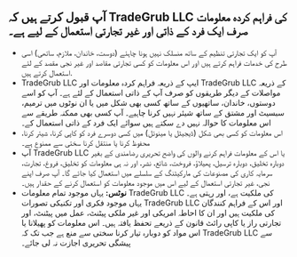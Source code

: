 ## آپ قبول کرتے ہیں کہ TradeGrub LLC کی فراہم کردہ معلومات صرف ایک فرد کے ذاتی اور غیر تجارتی استعمال کے لیے ہے۔

- آپ کو ایک تجارتی تنظیم کے ساتھ منسلک نہیں ہونا چاہئے (دوست، خاندان، ملازم، ساتھی) اسی طرح کی خدمات فراہم کرتے ہیں اور اس معلومات کو کسی تجارتی مقاصد اور غیر نجی مقصد کے لئے استعمال کرتے ہیں.
- TradeGrub LLC ایپ کے ذریعہ فراہم کردہ معلومات اور TradeGrub LLC کے ذریعہ مواصلات کے دیگر طریقوں کو صرف آپ کے ذاتی استعمال کے لئے ہے۔ آپ کو اسے دوستوں، خاندان، ساتھیوں کے ساتھ کسی بھی شکل میں یا ان نوٹوں میں ترمیم، سبسیٹ اور مشتق کے ساتھ شیئر نہیں کرنا چاہیے۔ آپ کسی بھی ممکنہ طریقے سے اس معلومات کا حوالہ نہیں دے سکتے ہیں سوائے ایک فرد کے ذاتی استعمال کے۔
- اس معلومات کو کسی بھی شکل (ڈیجیٹل یا مینوئل) میں کسی دوسرے فرد کو کاپی کرنا، شیئر کرنا، محفوظ کرنا یا منتقل کرنا سختی سے ممنوع ہے۔
- آپ TradeGrub LLC یا اس کے معلومات فراہم کرنے والوں کی واضح تحریری رضامندی کے بغیر دوبارہ تخلیق، دوبارہ ترسیل، پھیلاؤ، فروخت، شائع، نشر، اور نہ ہی معلومات کو تخلیق، فروغ، تجارت، سرمایہ کاری کی مصنوعات کی مارکیٹنگ کے سلسلے میں استعمال کیا جائے گا۔ آپ صرف اپنے نجی، غیر تجارتی استعمال کے لیے اس میں موجود معلومات کو استعمال کرنے کے حقدار ہیں۔
- **نوٹس:** یہاں موجود تمام معلومات TradeGrub LLC کی ملکیت ہے، اور رہتی ہے۔ یہاں موجود فکری اور تکنیکی تصورات TradeGrub LLC اور اس کے فراہم کنندگان کی ملکیت ہیں اور ان کا احاطہ امریکی اور غیر ملکی پیٹنٹ، عمل میں پیٹنٹ، اور تجارتی راز یا کاپی رائٹ قانون کے ذریعے تحفظ یافتہ ہیں۔ اس معلومات کو پھیلانا یا اس مواد کو دوبارہ تیار کرنا سختی سے منع ہے جب تک کہ TradeGrub LLC سے پیشگی تحریری اجازت نہ لی جائے۔
